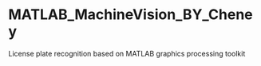 # MATLAB_MachineVision_BY_Cheney
License plate recognition based on MATLAB graphics processing toolkit
